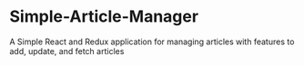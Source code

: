 # Simple-Article-Manager
A Simple  React and Redux application for managing articles with features to add, update, and fetch articles
